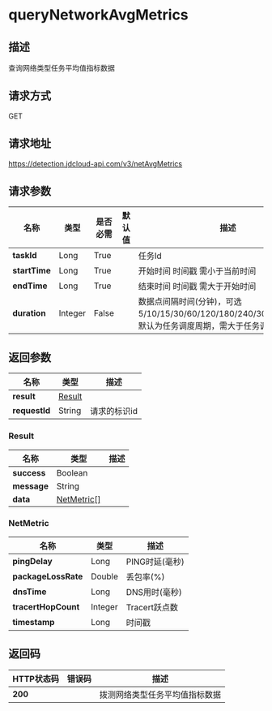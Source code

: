 # queryNetworkAvgMetrics


## 描述
查询网络类型任务平均值指标数据

## 请求方式
GET

## 请求地址
https://detection.jdcloud-api.com/v3/netAvgMetrics


## 请求参数
|名称|类型|是否必需|默认值|描述|
|---|---|---|---|---|
|**taskId**|Long|True| |任务Id|
|**startTime**|Long|True| |开始时间 时间戳 需小于当前时间|
|**endTime**|Long|True| |结束时间 时间戳 需大于开始时间|
|**duration**|Integer|False| |数据点间隔时间(分钟)，可选5/10/15/30/60/120/180/240/300/480/720，默认为任务调度周期，需大于任务调度周期|


## 返回参数
|名称|类型|描述|
|---|---|---|
|**result**|[Result](#result)| |
|**requestId**|String|请求的标识id|

### <div id="Result">Result</div>
|名称|类型|描述|
|---|---|---|
|**success**|Boolean| |
|**message**|String| |
|**data**|[NetMetric[]](#netmetric)| |
### <div id="NetMetric">NetMetric</div>
|名称|类型|描述|
|---|---|---|
|**pingDelay**|Long|PING时延(毫秒)|
|**packageLossRate**|Double|丢包率(%)|
|**dnsTime**|Long|DNS用时(毫秒)|
|**tracertHopCount**|Integer|Tracert跃点数|
|**timestamp**|Long|时间戳|

## 返回码
|HTTP状态码|错误码|描述|
|---|---|---|
|**200**||拨测网络类型任务平均值指标数据|
